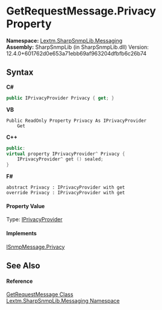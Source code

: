 # GetRequestMessage.Privacy Property 
 

**Namespace:**&nbsp;<a href="N_Lextm_SharpSnmpLib_Messaging">Lextm.SharpSnmpLib.Messaging</a><br />**Assembly:**&nbsp;SharpSnmpLib (in SharpSnmpLib.dll) Version: 12.4.0+601762d0e653a71ebb69af963204dfbfb6c26b74

## Syntax

**C#**<br />
``` C#
public IPrivacyProvider Privacy { get; }
```

**VB**<br />
``` VB
Public ReadOnly Property Privacy As IPrivacyProvider
	Get
```

**C++**<br />
``` C++
public:
virtual property IPrivacyProvider^ Privacy {
	IPrivacyProvider^ get () sealed;
}
```

**F#**<br />
``` F#
abstract Privacy : IPrivacyProvider with get
override Privacy : IPrivacyProvider with get
```


#### Property Value
Type: <a href="T_Lextm_SharpSnmpLib_Security_IPrivacyProvider">IPrivacyProvider</a>

#### Implements
<a href="P_Lextm_SharpSnmpLib_Messaging_ISnmpMessage_Privacy">ISnmpMessage.Privacy</a><br />

## See Also


#### Reference
<a href="T_Lextm_SharpSnmpLib_Messaging_GetRequestMessage">GetRequestMessage Class</a><br /><a href="N_Lextm_SharpSnmpLib_Messaging">Lextm.SharpSnmpLib.Messaging Namespace</a><br />